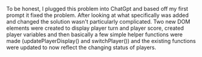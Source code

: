 To be honest, I plugged this problem into ChatGpt and based off my first prompt it fixed the problem. After looking at what specifically was added and changed the solution wasn't particularly complicated. Two new DOM elements were created to display player turn and player score, created player variables and then basically a few simple helper functions were made (updatePlayerDisplay() and switchPlayer()) and the existing functions were updated to now reflect the  changing status of players. 
